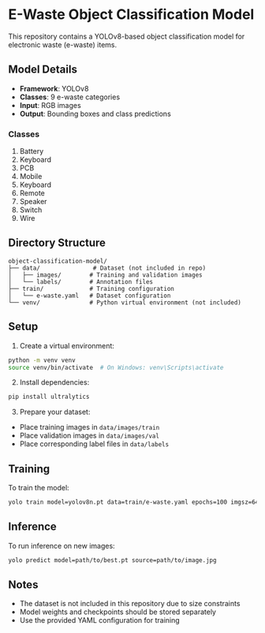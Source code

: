# E-Waste Object Classification Model

This repository contains a YOLOv8-based object classification model for electronic waste (e-waste) items.

## Model Details

- **Framework**: YOLOv8
- **Classes**: 9 e-waste categories
- **Input**: RGB images
- **Output**: Bounding boxes and class predictions

### Classes
1. Battery
2. Keyboard
3. PCB
4. Mobile
5. Keyboard
6. Remote
7. Speaker
8. Switch
9. Wire

## Directory Structure

```
object-classification-model/
├── data/               # Dataset (not included in repo)
│   ├── images/        # Training and validation images
│   └── labels/        # Annotation files
├── train/             # Training configuration
│   └── e-waste.yaml   # Dataset configuration
└── venv/              # Python virtual environment (not included)
```

## Setup

1. Create a virtual environment:
```bash
python -m venv venv
source venv/bin/activate  # On Windows: venv\Scripts\activate
```

2. Install dependencies:
```bash
pip install ultralytics
```

3. Prepare your dataset:
- Place training images in `data/images/train`
- Place validation images in `data/images/val`
- Place corresponding label files in `data/labels`

## Training

To train the model:
```bash
yolo train model=yolov8n.pt data=train/e-waste.yaml epochs=100 imgsz=640
```

## Inference

To run inference on new images:
```bash
yolo predict model=path/to/best.pt source=path/to/image.jpg
```

## Notes

- The dataset is not included in this repository due to size constraints
- Model weights and checkpoints should be stored separately
- Use the provided YAML configuration for training 